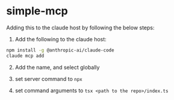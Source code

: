 # simple-mcp

Adding this to the claude host by following the below steps:

1. Add the following to the claude host:

```bash
npm install -g @anthropic-ai/claude-code
claude mcp add
```

2. Add the name, and select globally



3. set server command to `npx`

4. set command arguments to `tsx <path to the repo>/index.ts`